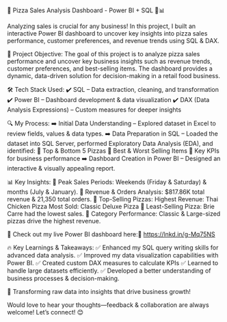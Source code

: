 🚀 Pizza Sales Analysis Dashboard - Power BI + SQL 🍕📊

Analyzing sales is crucial for any business! In this project, I built an interactive Power BI dashboard to uncover key insights into pizza sales performance, customer preferences, and revenue trends using SQL & DAX.

🎯 Project Objective:
The goal of this project is to analyze pizza sales performance and uncover key business insights such as revenue trends, customer preferences, and best-selling items. The dashboard provides a dynamic, data-driven solution for decision-making in a retail food business.

🛠 Tech Stack Used:
 ✔️ SQL – Data extraction, cleaning, and transformation
 ✔️ Power BI – Dashboard development & data visualization
 ✔️ DAX (Data Analysis Expressions) – Custom measures for deeper insights

🔍 My Process:
➡️ Initial Data Understanding – Explored dataset in Excel to review fields, values & data types.
 ➡️ Data Preparation in SQL – Loaded the dataset into SQL Server, performed Exploratory Data Analysis (EDA), and identified:
 🔹 Top & Bottom 5 Pizzas
 🔹 Best & Worst Selling Items
 🔹 Key KPIs for business performance
 ➡️ Dashboard Creation in Power BI – Designed an interactive & visually appealing report.

📊 Key Insights:
📌 Peak Sales Periods: Weekends (Friday & Saturday) & months (July & January).
 📌 Revenue & Orders Analysis: $817.86K total revenue & 21,350 total orders.
 📌 Top-Selling Pizzas:
Highest Revenue: Thai Chicken Pizza
Most Sold: Classic Deluxe Pizza
 📌 Least-Selling Pizza: Brie Carre had the lowest sales.
 📌 Category Performance: Classic & Large-sized pizzas drive the highest revenue.

🚀 Check out my live Power BI dashboard here:🔗 https://lnkd.in/g-Mq75NS

🔥 Key Learnings & Takeaways:
✅ Enhanced my SQL query writing skills for advanced data analysis.
✅ Improved my data visualization capabilities with Power BI.
✅ Created custom DAX measures to calculate KPIs 
✅ Learned to handle large datasets efficiently.
✅ Developed a better understanding of business processes & decision-making.

 🚀 Transforming raw data into insights that drive business growth!

Would love to hear your thoughts—feedback & collaboration are always welcome! Let’s connect! 😊
